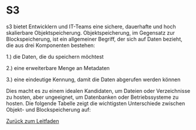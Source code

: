# S3  

s3 bietet Entwicklern und IT-Teams eine sichere, dauerhafte und hoch skalierbare Objektspeicherung. Objektspeicherung, im Gegensatz zur Blockspeicherung, ist ein allgemeiner Begriff, der sich auf Daten bezieht, die aus drei Komponenten bestehen:

1.) die Daten, die du speichern möchtest

2.) eine erweiterbare Menge an Metadaten

3.) eine eindeutige Kennung, damit die Daten abgerufen werden können

Dies macht es zu einem idealen Kandidaten, um Dateien oder Verzeichnisse zu hosten, aber ungeeignet, um Datenbanken oder Betriebssysteme zu hosten. Die folgende Tabelle zeigt die wichtigsten Unterschiede zwischen Objekt- und Blockspeicherung auf:


















[Zurück zum Leitfaden](../../README.md)
